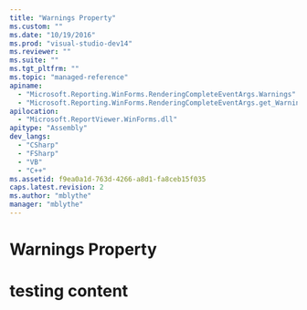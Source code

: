 ```yaml
---
title: "Warnings Property"
ms.custom: ""
ms.date: "10/19/2016"
ms.prod: "visual-studio-dev14"
ms.reviewer: ""
ms.suite: ""
ms.tgt_pltfrm: ""
ms.topic: "managed-reference"
apiname: 
  - "Microsoft.Reporting.WinForms.RenderingCompleteEventArgs.Warnings"
  - "Microsoft.Reporting.WinForms.RenderingCompleteEventArgs.get_Warnings"
apilocation: 
  - "Microsoft.ReportViewer.WinForms.dll"
apitype: "Assembly"
dev_langs: 
  - "CSharp"
  - "FSharp"
  - "VB"
  - "C++"
ms.assetid: f9ea0a1d-763d-4266-a8d1-fa8ceb15f035
caps.latest.revision: 2
ms.author: "mblythe"
manager: "mblythe"
---
```

# Warnings Property
# testing content